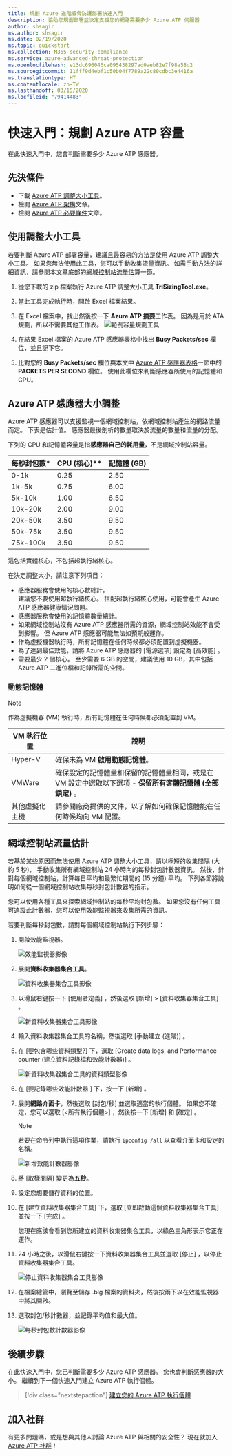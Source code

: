 ```yaml
---
title: 規劃 Azure 進階威脅防護部署快速入門
description: 協助您規劃部署並決定支援您的網路需要多少 Azure ATP 伺服器
author: shsagir
ms.author: shsagir
ms.date: 02/19/2020
ms.topic: quickstart
ms.collection: M365-security-compliance
ms.service: azure-advanced-threat-protection
ms.openlocfilehash: e13dc696046ca095438297ad0aeb82e7f98a58d2
ms.sourcegitcommit: 11fff9d4ebf1c50b04f7789a22c80cdbc3e4416a
ms.translationtype: HT
ms.contentlocale: zh-TW
ms.lasthandoff: 03/15/2020
ms.locfileid: "79414483"
---
```

# <a name="quickstart-plan-capacity-for-azure-atp"></a>快速入門：規劃 Azure ATP 容量

在此快速入門中，您會判斷需要多少 Azure ATP 感應器。

## <a name="prerequisites"></a>先決條件

- 下載 [Azure ATP 調整大小工具](https://aka.ms/aatpsizingtool)。
- 檢閱 [Azure ATP 架構](atp-architecture.md)文章。
- 檢閱 [Azure ATP 必要條件](atp-prerequisites.md)文章。

## <a name="use-the-sizing-tool"></a>使用調整大小工具

若要判斷 Azure ATP 部署容量，建議且最容易的方法是使用 Azure ATP 調整大小工具。 如果您無法使用此工具，您可以手動收集流量資訊。 如需手動方法的詳細資訊，請參閱本文章底部的[網域控制站流量估算](#manual-sizing)一節。

1. 從您下載的 zip 檔案執行 Azure ATP 調整大小工具 **TriSizingTool.exe**。
1. 當此工具完成執行時，開啟 Excel 檔案結果。
1. 在 Excel 檔案中，找出然後按一下 **Azure ATP 摘要**工作表。 因為是用於 ATA 規劃，所以不需要其他工作表。
   ![範例容量規劃工具](media/capacity-tool.png)

1. 在結果 Excel 檔案的 Azure ATP 感應器表格中找出 **Busy Packets/sec** 欄位，並且記下它。
1. 比對您的 **Busy Packets/sec** 欄位與本文中 [Azure ATP 感應器表格](#sizing)一節中的 **PACKETS PER SECOND** 欄位。 使用此欄位來判斷感應器所使用的記憶體和 CPU。

## <a name="sizing"></a> Azure ATP 感應器大小調整

Azure ATP 感應器可以支援監視一個網域控制站，依網域控制站產生的網路流量而定。 下表是估計值。 感應器最後剖析的數量取決於流量的數量和流量的分配。

下列的 CPU 和記憶體容量是指**感應器自己的耗用量**，不是網域控制站容量。

|每秒封包數*|CPU (核心)**|記憶體 (GB)|
|----|----|-----|
|0-1k|0.25|2.50|
|1k-5k|0.75|6.00|
|5k-10k|1.00|6.50|
|10k-20k|2.00|9.00|
|20k-50k|3.50|9.50|
|50k-75k |3.50|9.50|
|75k-100k|3.50|9.50|

這包括實體核心，不包括超執行緒核心。

在決定調整大小，請注意下列項目：

- 感應器服務會使用的核心數總計。<br>建議您不要使用超執行緒核心。 搭配超執行緒核心使用，可能會產生 Azure ATP 感應器健康情況問題。
- 感應器服務會使用的記憶體數量總計。
- 如果網域控制站沒有 Azure ATP 感應器所需的資源，網域控制站效能不會受到影響。 但 Azure ATP 感應器可能無法如預期般運作。
- 作為虛擬機器執行時，所有記憶體在任何時候都必須配置到虛擬機器。
- 為了達到最佳效能，請將 Azure ATP 感應器的 [電源選項]  設定為 [高效能]  。
- 需要最少 2 個核心。 至少需要 6 GB 的空間，建議使用 10 GB，其中包括 Azure ATP 二進位檔和記錄所需的空間。

### <a name="dynamic-memory"></a>動態記憶體

> [!NOTE]
> 作為虛擬機器 (VM) 執行時，所有記憶體在任何時候都必須配置到 VM。

|VM 執行位置|說明|
|------------|-------------|
|Hyper-V|確保未為 VM **啟用動態記憶體**。|
|VMWare|確保設定的記憶體量和保留的記憶體量相同，或是在 VM 設定中選取以下選項 - **保留所有客體記憶體 (全部鎖定)** 。|
|其他虛擬化主機|請參閱廠商提供的文件，以了解如何確保記憶體能在任何時候均向 VM 配置。 |

## <a name="manual-sizing"></a>網域控制站流量估計

若基於某些原因而無法使用 Azure ATP 調整大小工具，請以極短的收集間隔 (大約 5 秒)， 手動收集所有網域控制站 24 小時內的每秒封包計數器資訊。 然後，針對每個網域控制站，計算每日平均和最繁忙期間的 (15 分鐘) 平均。 下列各節將說明如何從一個網域控制站收集每秒封包計數器的指示。

您可以使用各種工具來探索網域控制站的每秒平均封包數。 如果您沒有任何工具可追蹤此計數器，您可以使用效能監視器來收集所需的資訊。

若要判斷每秒封包數，請對每個網域控制站執行下列步驟：

1. 開啟效能監視器。

    ![效能監視器影像](media/atp-traffic-estimation-1.png)

1. 展開**資料收集器集合工具**。

    ![資料收集器集合工具影像](media/atp-traffic-estimation-2.png)

1. 以滑鼠右鍵按一下 [使用者定義]  ，然後選取 [新增]  &gt; [資料收集器集合工具]  。

    ![新資料收集器集合工具影像](media/atp-traffic-estimation-3.png)

1. 輸入資料收集器集合工具的名稱，然後選取 [手動建立 (進階)]  。

1. 在 [要包含哪些資料類型?]  下，選取 [Create data logs, and Performance counter (建立資料記錄檔和效能計數器)]  。

    ![新資料收集器集合工具的資料類型影像](media/atp-traffic-estimation-5.png)

1. 在 [要記錄哪些效能計數器 ]  下，按一下 [新增]  。

1. 展開**網路介面卡**，然後選取 [封包/秒]  並選取適當的執行個體。 如果您不確定，您可以選取 [&lt;所有執行個體&gt;]  ，然後按一下 [新增]  和 [確定]  。

    > [!NOTE]
    > 若要在命令列中執行這項作業，請執行 `ipconfig /all` 以查看介面卡和設定的名稱。

    ![新增效能計數器影像](media/atp-traffic-estimation-7.png)

1. 將 [取樣間隔]  變更為**五秒**。

1. 設定您想要儲存資料的位置。

1. 在 [建立資料收集器集合工具]  下，選取 [立即啟動這個資料收集器集合工具]  並按一下 [完成]  。

    您現在應該會看到您所建立的資料收集器集合工具，以綠色三角形表示它正在運作。

1. 24 小時之後，以滑鼠右鍵按一下資料收集器集合工具並選取 [停止]  ，以停止資料收集器集合工具。

    ![停止資料收集器集合工具影像](media/atp-traffic-estimation-12.png)

1. 在檔案總管中，瀏覽至儲存 .blg 檔案的資料夾，然後按兩下以在效能監視器中將其開啟。

1. 選取封包/秒計數器，並記錄平均值和最大值。

    ![每秒封包數計數器影像](media/atp-traffic-estimation-14.png)

## <a name="next-steps"></a>後續步驟

在此快速入門中，您已判斷需要多少 Azure ATP 感應器。 您也會判斷感應器的大小。 繼續到下一個快速入門建立 Azure ATP 執行個體。

> [!div class="nextstepaction"]
> [建立您的 Azure ATP 執行個體](install-atp-step1.md)

## <a name="join-the-community"></a>加入社群

有更多問題嗎，或是想與其他人討論 Azure ATP 與相關的安全性？ 現在就加入 [Azure ATP 社群](https://aka.ms/azureatpcommunity)！

